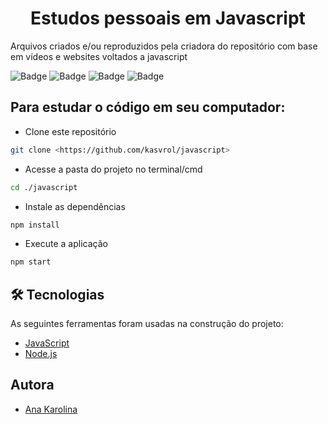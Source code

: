 <h1 align="center">Estudos pessoais em Javascript</h1>

<p align="left">Arquivos criados e/ou reproduzidos pela criadora do repositório com base em vídeos e websites voltados a javascript </p>

![Badge](https://img.shields.io/badge/Autora-kasvrol-%230874f0?style=for-the-badge&logo=ghost) ![Badge](https://img.shields.io/badge/linguagem-javascript-%23c6291f?style=for-the-badge&logo=ghost) ![Badge](https://img.shields.io/badge/npm-6.14.13-%23dfab01?style=for-the-badge&logo=ghost) ![Badge](https://img.shields.io/badge/nodemon-^2.0.15-%23e2639c?style=for-the-badge&logo=ghost) 

## Para estudar o código em seu computador:

* Clone este repositório
```bash
git clone <https://github.com/kasvrol/javascript>
```
* Acesse a pasta do projeto no terminal/cmd
```bash
cd ./javascript
```
* Instale as dependências
```bash
npm install
```
* Execute a aplicação 
```bash
npm start
```

## 🛠 Tecnologias

As seguintes ferramentas foram usadas na construção do projeto:

- [JavaScript](https://www.javascript.com/)
- [Node.js](https://nodejs.org/en/)

## Autora

- [Ana Karolina](https://github.com/kasvrol)

